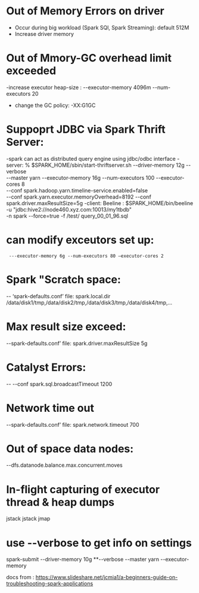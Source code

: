 # Out of Memory Errors on driver
 - Occur during big workload (Spark SQl, Spark Streaming): default 512M
 - Increase driver memory
 # Out of Mmory-GC overhead limit exceeded
   -increase executor heap-size  : --executor-memory 4096m --num-executors 20 
   - change the GC policy: -XX:G1GC
 # Suppoprt JDBC via Spark Thrift Server: 
  -spark can act as distributed query engine using jdbc/odbc interface
   -server:  % $SPARK_HOME/sbin/start-thriftserver.sh --driver-memory 12g --verbose \
      --master yarn --executor-memory 16g --num-executors 100 --executor-cores 8 \
      --conf spark.hadoop.yarn.timeline-service.enabled=false \
      --conf spark.yarn.executor.memoryOverhead=8192 --conf spark.driver.maxResultSize=5g
   -client: Beeline : $SPARK_HOME/bin/beeline -u "jdbc:hive2://node460.xyz.com:10013/my1tbdb" \
   -n spark --force=true -f /test/ query_00_01_96.sql
 # can modify exceutors set up:
     ---executor-memory 6g --num-executors 80 –executor-cores 2 
  # Spark "Scratch space:
  -- ‘spark-defaults.conf’ file: spark.local.dir /data/disk1/tmp,/data/disk2/tmp,/data/disk3/tmp,/data/disk4/tmp,…
  # Max  result size exceed:
  --spark-defaults.conf’ file: spark.driver.maxResultSize 5g
  #  Catalyst Errors:
   -- --conf spark.sql.broadcastTimeout 1200
  # Network time out
  --spark-defaults.conf’ file: spark.network.timeout 700
  # Out of space data nodes:
  --dfs.datanode.balance.max.concurrent.moves 
  
  # In-flight capturing of executor thread & heap dumps
   jstack
   jstack
   jmap

# use --verbose to get info on settings
 spark-submit --driver-memory 10g **--verbose --master yarn --executor-memory



docs from :
https://www.slideshare.net/jcmia1/a-beginners-guide-on-troubleshooting-spark-applications
